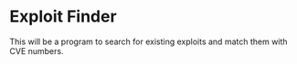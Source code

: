 # Exploit Finder
This will be a program to search for existing exploits and match them with CVE numbers.

